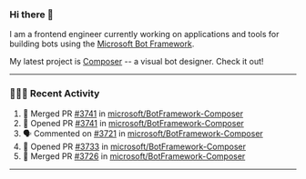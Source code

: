 ### Hi there 👋

I am a frontend engineer currently working on applications and tools for building bots using the [Microsoft Bot Framework](https://dev.botframework.com/).

My latest project is [Composer](https://github.com/microsoft/BotFramework-Composer) -- a visual bot designer. Check it out!

---

### 👨🏻‍💻 Recent Activity

<!--START_SECTION:activity-->
1. 🎉 Merged PR [#3741](https://github.com//microsoft/BotFramework-Composer/pull/3741) in [microsoft/BotFramework-Composer](https://github.com//microsoft/BotFramework-Composer)
2. 💪 Opened PR [#3741](https://github.com//microsoft/BotFramework-Composer/pull/3741) in [microsoft/BotFramework-Composer](https://github.com//microsoft/BotFramework-Composer)
3. 🗣 Commented on [#3721](https://github.com//microsoft/BotFramework-Composer/issues/3721) in [microsoft/BotFramework-Composer](https://github.com//microsoft/BotFramework-Composer)
4. 💪 Opened PR [#3733](https://github.com//microsoft/BotFramework-Composer/pull/3733) in [microsoft/BotFramework-Composer](https://github.com//microsoft/BotFramework-Composer)
5. 🎉 Merged PR [#3726](https://github.com//microsoft/BotFramework-Composer/pull/3726) in [microsoft/BotFramework-Composer](https://github.com//microsoft/BotFramework-Composer)
<!--END_SECTION:activity-->

---

<!--
**a-b-r-o-w-n/a-b-r-o-w-n** is a ✨ _special_ ✨ repository because its `README.md` (this file) appears on your GitHub profile.

Here are some ideas to get you started:

- 🔭 I’m currently working on ...
- 🌱 I’m currently learning ...
- 👯 I’m looking to collaborate on ...
- 🤔 I’m looking for help with ...
- 💬 Ask me about ...
- 📫 How to reach me: ...
- 😄 Pronouns: ...
- ⚡ Fun fact: ...
-->
